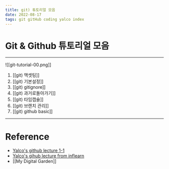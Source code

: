 ```yaml
---
title: git) 튜토리얼 모음
date: 2022-08-17
tags: git gitHub coding yalco index
---
```


# Git & Github 튜토리얼 모음

---

![[git-tutorial-00.png]]

1. [[git) 맥셋팅]]
2. [[git) 기본설정]]
3. [[git) gitignore]]
4. [[git) 과거로돌아가기]]
5. [[git) 타임캡슐]]
6. [[git) 브랜치 관리]]
7. [[git) github basic]]




---

# Reference

- [Yalco's github lecture 1-1](https://www.yalco.kr/@git-github/1-1/)
- [Yalco's gihub lecture from inflearn](https://www.inflearn.com/course/%EC%A0%9C%EB%8C%80%EB%A1%9C-%ED%8C%8C%EB%8A%94-%EA%B9%83/dashboard)
- [[My Digital Garden]]
